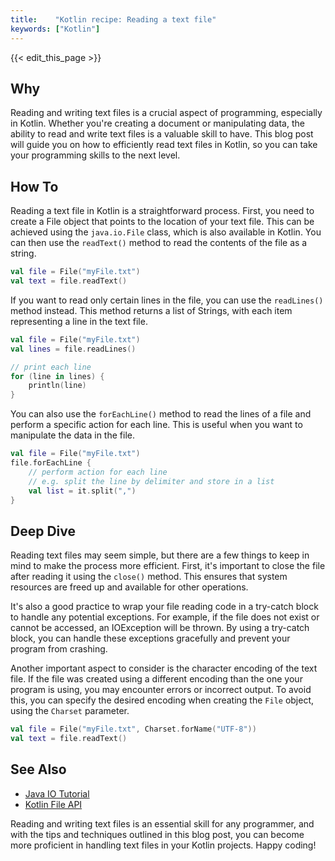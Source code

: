 ```yaml
---
title:    "Kotlin recipe: Reading a text file"
keywords: ["Kotlin"]
---
```


{{< edit_this_page >}}

## Why

Reading and writing text files is a crucial aspect of programming, especially in Kotlin. Whether you're creating a document or manipulating data, the ability to read and write text files is a valuable skill to have. This blog post will guide you on how to efficiently read text files in Kotlin, so you can take your programming skills to the next level.

## How To

Reading a text file in Kotlin is a straightforward process. First, you need to create a File object that points to the location of your text file. This can be achieved using the `java.io.File` class, which is also available in Kotlin. You can then use the `readText()` method to read the contents of the file as a string.

```Kotlin
val file = File("myFile.txt")
val text = file.readText()
```

If you want to read only certain lines in the file, you can use the `readLines()` method instead. This method returns a list of Strings, with each item representing a line in the text file.

```Kotlin
val file = File("myFile.txt")
val lines = file.readLines()

// print each line
for (line in lines) {
    println(line)
}
```

You can also use the `forEachLine()` method to read the lines of a file and perform a specific action for each line. This is useful when you want to manipulate the data in the file.

```Kotlin
val file = File("myFile.txt")
file.forEachLine {
    // perform action for each line
    // e.g. split the line by delimiter and store in a list
    val list = it.split(",")
}
```

## Deep Dive

Reading text files may seem simple, but there are a few things to keep in mind to make the process more efficient. First, it's important to close the file after reading it using the `close()` method. This ensures that system resources are freed up and available for other operations.

It's also a good practice to wrap your file reading code in a try-catch block to handle any potential exceptions. For example, if the file does not exist or cannot be accessed, an IOException will be thrown. By using a try-catch block, you can handle these exceptions gracefully and prevent your program from crashing.

Another important aspect to consider is the character encoding of the text file. If the file was created using a different encoding than the one your program is using, you may encounter errors or incorrect output. To avoid this, you can specify the desired encoding when creating the `File` object, using the `Charset` parameter.

```Kotlin
val file = File("myFile.txt", Charset.forName("UTF-8"))
val text = file.readText()
```

## See Also

- [Java IO Tutorial](https://www.javatpoint.com/java-io)
- [Kotlin File API](https://kotlinlang.org/api/latest/jvm/stdlib/kotlin.io/-file/)

Reading and writing text files is an essential skill for any programmer, and with the tips and techniques outlined in this blog post, you can become more proficient in handling text files in your Kotlin projects. Happy coding!